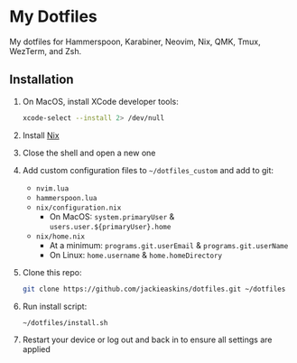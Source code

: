 # My Dotfiles

My dotfiles for Hammerspoon, Karabiner, Neovim, Nix, QMK, Tmux, WezTerm, and Zsh.

## Installation

1. On MacOS, install XCode developer tools:

   ```bash
   xcode-select --install 2> /dev/null
   ```

1. Install [Nix](https://nixos.org/download)

1. Close the shell and open a new one

1. Add custom configuration files to `~/dotfiles_custom` and add to git:

   - `nvim.lua`
   - `hammerspoon.lua`
   - `nix/configuration.nix`
     - On MacOS: `system.primaryUser` & `users.user.${primaryUser}.home`
   - `nix/home.nix`
     - At a minimum: `programs.git.userEmail` & `programs.git.userName`
     - On Linux: `home.username` & `home.homeDirectory`

1. Clone this repo:

   ```bash
   git clone https://github.com/jackieaskins/dotfiles.git ~/dotfiles
   ```

1. Run install script:

   ```bash
   ~/dotfiles/install.sh
   ```

1. Restart your device or log out and back in to ensure all settings are applied
